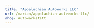 ```yaml
---
title: "Appalachian Autoworks LLC"
url: /marion/appalachian-autoworks-llc/
shop: Autowerkstatt
---
```

